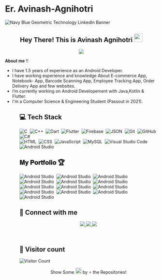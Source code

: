 
# Er. Avinash-Agnihotri
![Navy Blue Geometric Technology LinkedIn Banner](https://user-images.githubusercontent.com/116336087/215073475-910bcb6c-916f-484f-b095-82319b80d86e.png)

<h2 align="center">
  Hey There! This is Avinash Agnihotri <img src="https://media.giphy.com/media/hvRJCLFzcasrR4ia7z/giphy.gif" width="28">
</h2>


<p align="center">
  <img src="https://readme-typing-svg.herokuapp.com?color=%2336BCF7&size=48&center=true&width=500&height=100&lines=Android+Developer;Flutter+Developer;Android+With+Java;Android+With+kotlin;Canva+and+Figma;">
</p>




𝐀𝐛𝐨𝐮𝐭 𝐦𝐞 !! 

<ul>
  
  <li> I have 1.5 years of experience as an Android Developer. </li>
  <li> I have working experience and knowledge About E-commerce App, Notebook- App, Barcode Scanning App, Employee Tracking App, Order Delivery App and few websites. </li>
  <li> I’m currently working on Android Developement with Java,Kotlin & Flutter. </li>
  <li> I'm a Computer Science & Engineering Student (Passout in 2021). </li>
<ul>

## 💻 Tech Stack

![C](https://img.shields.io/badge/-KT-05122A?style=flat&logo=Kotlin&logoColor=A8B9CC)&nbsp;
![C++](https://img.shields.io/badge/-C-05122A?style=flat&logo=C%2B%2B&logoColor=00599C)&nbsp;
![Dart](https://img.shields.io/badge/-Dart-05122A?style=flat&logo=dart&logoColor=1075C2)&nbsp;
![Flutter](https://img.shields.io/badge/-Flutter-05122A?style=flat&logo=flutter&logoColor=02569B)&nbsp;
![Firebase](https://img.shields.io/badge/-Firebase-05122A?style=flat&logo=firebase&logoColor=FFCA28)&nbsp;
![JSON](https://img.shields.io/badge/-JSON-05122A?style=flat&logo=json&logoColor=000000)&nbsp;
![Git](https://img.shields.io/badge/-Git-05122A?style=flat&logo=git)&nbsp;
![GitHub](https://img.shields.io/badge/-GitHub-05122A?style=flat&logo=github)&nbsp;
![C#](https://img.shields.io/badge/-Java-05122A?style=flat&logo=Java)&nbsp;  
![HTML](https://img.shields.io/badge/-HTML-05122A?style=flat&logo=HTML5)&nbsp;
![CSS](https://img.shields.io/badge/-CSS-05122A?style=flat&logo=CSS3&logoColor=1572B6)&nbsp;
![JavaScript](https://img.shields.io/badge/-JavaScript-05122A?style=flat&logo=javascript)&nbsp;
![MySQL](https://img.shields.io/badge/-MySQL-05122A?style=flat&logo=mysql&logoColor=4479A1)&nbsp; 
![Visual Studio Code](https://img.shields.io/badge/-Visual%20Studio%20Code-05122A?style=flat&logo=visual-studio-code&logoColor=007ACC)&nbsp;
![Android Studio](https://img.shields.io/badge/-Android%20Studio-05122A?style=flat&logo=android-studio&logoColor=3DDC84)&nbsp;
</br>
##   𝐌𝐲 𝐏𝐨𝐫𝐭𝐟𝐨𝐥𝐢𝐨 🏆

![Android Studio](https://img.shields.io/badge/-Swasthya_bharat_[Flutter|Java|Live]%20-05122A?style=flat&logo=android-studio&logoColor=3DDC84)&nbsp;
![Android Studio](https://img.shields.io/badge/-360Notebooks_[Java|Live]%20-05122A?style=flat&logo=android-studio&logoColor=3DDC84)&nbsp;
![Android Studio](https://img.shields.io/badge/-VerifyFa_[Kotlin|Live|Private]%20-05122A?style=flat&logo=android-studio&logoColor=3DDC84)&nbsp;
![Android Studio](https://img.shields.io/badge/-Newsnes_t[Webview|Live]%20-05122A?style=flat&logo=android-studio&logoColor=3DDC84)&nbsp;
![Android Studio](https://img.shields.io/badge/-N&k_IMEI_Scanner_[Java|Live]%20-05122A?style=flat&logo=android-studio&logoColor=3DDC84)&nbsp;
![Android Studio](https://img.shields.io/badge/-RakshakSewa_[Java]%20-05122A?style=flat&logo=android-studio&logoColor=3DDC84)&nbsp;
![Android Studio](https://img.shields.io/badge/-Riddhi_Gold_[Java|Live]%20-05122A?style=flat&logo=android-studio&logoColor=3DDC84)&nbsp;
![Android Studio](https://img.shields.io/badge/-Adhi_Arya_Grocery_[Java]%20-05122A?style=flat&logo=android-studio&logoColor=3DDC84)&nbsp;
![Android Studio](https://img.shields.io/badge/-Meet_Dating_App_[Java]%20-05122A?style=flat&logo=android-studio&logoColor=3DDC84)&nbsp;
![Android Studio](https://img.shields.io/badge/-No.1_Grocery_Solution%20-05122A?style=flat&logo=android-studio&logoColor=3DDC84)&nbsp;
![Android Studio](https://img.shields.io/badge/-1_Step_Grocery_[Java|Live]%20-05122A?style=flat&logo=android-studio&logoColor=3DDC84)&nbsp;
![Android Studio](https://img.shields.io/badge/-foodStar_[Java_Live]%20-05122A?style=flat&logo=android-studio&logoColor=3DDC84)&nbsp;
![Android Studio](https://img.shields.io/badge/-Sanjay_Mart_[Java]%20-05122A?style=flat&logo=android-studio&logoColor=3DDC84)&nbsp;

  
  ## &#128232; Connect with me

 <p align="center">
  <a href="https://www.linkedin.com/in/avinashagnihotri">
    <img src="https://img.shields.io/badge/-avinashagnihotri-0077B5?style=for-the-badge&logo=Linkedin&logoColor=white"/>
   </a>
  <a href="mailto:devavinash76@gmail.com">
    <img src="https://img.shields.io/badge/-devavinash76@gmail.com-D14836?style=for-the-badge&logo=Gmail&logoColor=white"/>
   </a>
  <a href="https://instagram.com/realagnihotri">
    <img src="https://img.shields.io/badge/-realagnihotri-E4405F?style=for-the-badge&logo=Instagram&logoColor=white"/>
  </a>
</p>
  <br/>
  

  ## &#128064; Visitor count
  ![Visitor Count](https://profile-counter.glitch.me/jaiswal4sudeep/count.svg)
  
  
  <p align = "center">Show Some <img src="https://media.giphy.com/media/YondZW6AMjgTEHevF0/giphy.gif" width="20" height="20"> by &#11088; the Repositories! </p>


<!--
**Devavinash76/Devavinash76** is a ✨ _special_ ✨ repository because its `README.md` (this file) appears on your GitHub profile.

Here are some ideas to get you started:

- 🔭 I’m currently working on ...
- 🌱 I’m currently learning ...
- 👯 I’m looking to collaborate on ...
- 🤔 I’m looking for help with ...
- 💬 Ask me about ...
- 📫 How to reach me: ...
- 😄 Pronouns: ...
- ⚡ Fun fact: ...
-->
